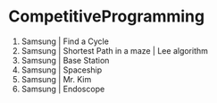 # CompetitiveProgramming
1. Samsung | Find a Cycle
2. Samsung | Shortest Path in a maze | Lee algorithm
3. Samsung | Base Station
4. Samsung | Spaceship
5. Samsung | Mr. Kim
6. Samsung | Endoscope
